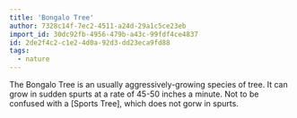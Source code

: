 ```yaml
---
title: 'Bongalo Tree'
author: 7328c14f-7ec2-4511-a24d-29a1c5ce23eb
import_id: 30dc92fb-4956-479b-a43c-99fdf4ce4837
id: 2de2f4c2-c1e2-4d0a-92d3-dd23eca9fd88
tags:
  - nature
---
```

The Bongalo Tree is an usually aggressively-growing species of tree. It can grow in sudden spurts at a rate of 45-50 inches a minute. Not to be confused with a [Sports Tree], which does not gorw in spurts.